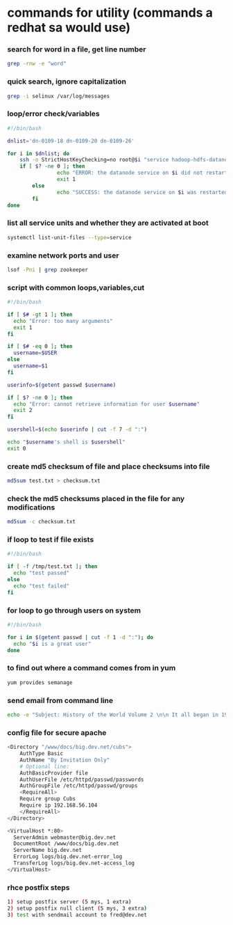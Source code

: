 # commands for utility (commands a redhat sa would use)

### search for word in a file, get line number
```bash
grep -rnw -e "word"
```

### quick search, ignore capitalization
```bash
grep -i selinux /var/log/messages
```

### loop/error check/variables
```bash
#!/bin/bash

dnlist='dn-0109-18 dn-0109-20 dn-0109-26'

for i in $dnlist; do
	ssh -o StrictHostKeyChecking=no root@$i "service hadoop-hdfs-datanode restart"
	if [ $? -ne 0 ]; then
                echo "ERROR: the datanode service on $i did not restart"
                exit 1
        else
                echo "SUCCESS: the datanode service on $i was restarted"
        fi
done
```

### list all service units and whether they are activated at boot
```bash
systemctl list-unit-files --type=service
```

### examine network ports and user
```bash
lsof -Pni | grep zookeeper
```

### script with common loops,variables,cut
```bash
#!/bin/bash

if [ $# -gt 1 ]; then
  echo "Error: too many arguments"
  exit 1
fi

if [ $# -eq 0 ]; then
  username=$USER
else
  username=$1
fi

userinfo=$(getent passwd $username)

if [ $? -ne 0 ]; then
  echo "Error: cannot retrieve information for user $username"
  exit 2
fi

usershell=$(echo $userinfo | cut -f 7 -d ":")

echo "$username's shell is $usershell"
exit 0
```

### create md5 checksum of file and place checksums into file
```bash
md5sum test.txt > checksum.txt
```

### check the md5 checksums placed in the file for any modifications
```bash
md5sum -c checksum.txt
```

### if loop to test if file exists
```bash
#!/bin/bash

if [ -f /tmp/test.txt ]; then
  echo "test passed"
else
  echo "test failed"
fi
```

### for loop to go through users on system
```bash
#!/bin/bash

for i in $(getent passwd | cut -f 1 -d ":"); do
  echo "$i is a great user"
done
```

### to find out where a command comes from in yum
```bash
yum provides semanage
```

### send email from command line
```bash
echo -e "Subject: History of the World Volume 2 \n\n It all began in 1997." | sendmail -v root@localhost
```

### config file for secure apache
```bash
<Directory "/www/docs/big.dev.net/cubs">
    AuthType Basic
    AuthName "By Invitation Only"
    # Optional line:
    AuthBasicProvider file
    AuthUserFile /etc/httpd/passwd/passwords
    AuthGroupFile /etc/httpd/passwd/groups
    <RequireAll>
    Require group Cubs
    Require ip 192.168.56.104
    </RequireAll>
</Directory>

<VirtualHost *:80>
  ServerAdmin webmaster@big.dev.net
  DocumentRoot /www/docs/big.dev.net
  ServerName big.dev.net
  ErrorLog logs/big.dev.net-error_log
  TransferLog logs/big.dev.net-access_log
</VirtualHost>
```

### rhce postfix steps
```bash
1) setup postfix server (5 mys, 1 extra)
2) setup postfix null client (5 mys, 3 extra)
3) test with sendmail account to fred@dev.net
```
